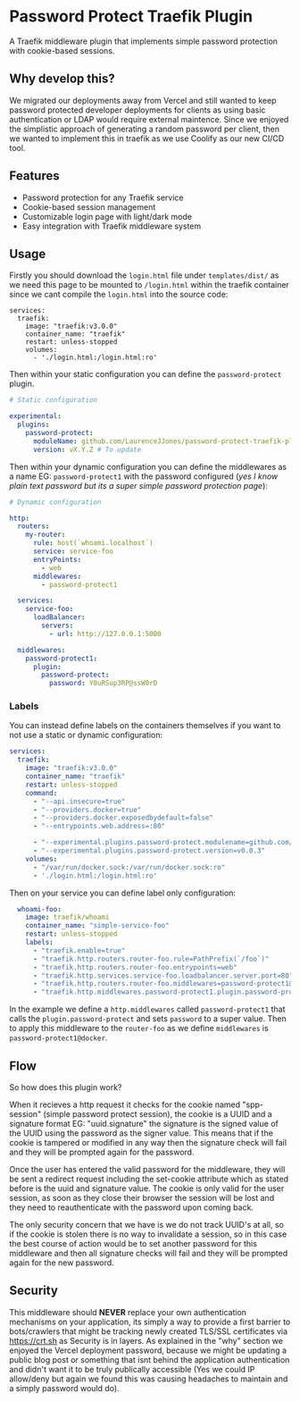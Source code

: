 # Password Protect Traefik Plugin

A Traefik middleware plugin that implements simple password protection with cookie-based sessions.

## Why develop this?

We migrated our deployments away from Vercel and still wanted to keep password protected developer deployments for clients as using basic authentication or LDAP would require external maintence. Since we enjoyed the simplistic approach of generating a random password per client, then we wanted to implement this in traefik as we use Coolify as our new CI/CD tool.

## Features
- Password protection for any Traefik service
- Cookie-based session management
- Customizable login page with light/dark mode
- Easy integration with Traefik middleware system

## Usage

Firstly you should download the `login.html` file under `templates/dist/` as we need this page to be mounted to `/login.html` within the traefik container since we cant compile the `login.html` into the source code:

```
services:
  traefik:
    image: "traefik:v3.0.0"
    container_name: "traefik"
    restart: unless-stopped
    volumes:
      - './login.html:/login.html:ro'
```

Then within your static configuration you can define the `password-protect` plugin.

```yaml
# Static configuration

experimental:
  plugins:
    password-protect:
      moduleName: github.com/LaurenceJJones/password-protect-traefik-plugin
      version: vX.Y.Z # To update
```

Then within your dynamic configuration you can define the middlewares as a name EG: `password-protect1` with the password configured (_yes I know plain text password but its a super simple password protection page_): 

```yaml
# Dynamic configuration

http:
  routers:
    my-router:
      rule: host(`whoami.localhost`)
      service: service-foo
      entryPoints:
        - web
      middlewares:
        - password-protect1

  services:
    service-foo:
      loadBalancer:
        servers:
          - url: http://127.0.0.1:5000

  middlewares:
    password-protect1:
      plugin:
        password-protect:
          password: Y0uRSup3RP@ssW0rD
```

### Labels

You can instead define labels on the containers themselves if you want to not use a static or dynamic configuration:

```yaml
services:
  traefik:
    image: "traefik:v3.0.0"
    container_name: "traefik"
    restart: unless-stopped
    command:
      - "--api.insecure=true"
      - "--providers.docker=true"
      - "--providers.docker.exposedbydefault=false"
      - "--entrypoints.web.address=:80"

      - "--experimental.plugins.password-protect.modulename=github.com/LaurenceJJones/password-protect-traefik-plugin"
      - "--experimental.plugins.password-protect.version=v0.0.3"
    volumes:
      - "/var/run/docker.sock:/var/run/docker.sock:ro"
      - './login.html:/login.html:ro'
```

Then on your service you can define label only configuration:

```yaml
  whoami-foo:
    image: traefik/whoami
    container_name: "simple-service-foo"
    restart: unless-stopped
    labels:
      - "traefik.enable=true"
      - "traefik.http.routers.router-foo.rule=PathPrefix(`/foo`)"
      - "traefik.http.routers.router-foo.entrypoints=web"
      - "traefik.http.services.service-foo.loadbalancer.server.port=80"
      - "traefik.http.routers.router-foo.middlewares=password-protect1@docker"
      - "traefik.http.middlewares.password-protect1.plugin.password-protect.password=Y0uRSup3RP@ssW0rD"
```

In the example we define a `http.middlewares` called `password-protect1` that calls the `plugin.password-protect` and sets `password` to a super value. Then to apply this middleware to the `router-foo` as we define `middlewares` is `password-protect1@docker`.

## Flow

So how does this plugin work?

When it recieves a http request it checks for the cookie named "spp-session" (simple password protect session), the cookie is a UUID and a signature format EG: "uuid.signature" the signature is the signed value of the UUID using the password as the signer value. This means that if the cookie is tampered or modified in any way then the signature check will fail and they will be prompted again for the password.

Once the user has entered the valid password for the middleware, they will be sent a redirect request including the set-cookie attribute which as stated before is the uuid and signature value. The cookie is only valid for the user session, as soon as they close their browser the session will be lost and they need to reauthenticate with the password upon coming back.

The only security concern that we have is we do not track UUID's at all, so if the cookie is stolen there is no way to invalidate a session, so in this case the best course of action would be to set another password for this middleware and then all signature checks will fail and they will be prompted again for the new password.

## Security

This middleware should **NEVER** replace your own authentication mechanisms on your application, its simply a way to provide a first barrier to bots/crawlers that might be tracking newly created TLS/SSL certificates via https://crt.sh as Security is in layers. As explained in the "why" section we enjoyed the Vercel deployment password, because we might be updating a public blog post or something that isnt behind the application authentication and didn't want it to be truly publically accessible (Yes we could IP allow/deny but again we found this was causing headaches to maintain and a simply password would do).
